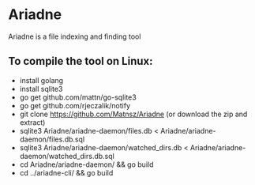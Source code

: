 # Ariadne
Ariadne is a file indexing and finding tool

## To compile the tool on Linux:
* install golang
* install sqlite3
* go get github.com/mattn/go-sqlite3
* go get github.com/rjeczalik/notify
* git clone https://github.com/Matnsz/Ariadne (or download the zip and extract)
* sqlite3 Ariadne/ariadne-daemon/files.db < Ariadne/ariadne-daemon/files.db.sql
* sqlite3 Ariadne/ariadne-daemon/watched_dirs.db < Ariadne/ariadne-daemon/watched_dirs.db.sql
* cd Ariadne/ariadne-daemon/ && go build
* cd ../ariadne-cli/ && go build
